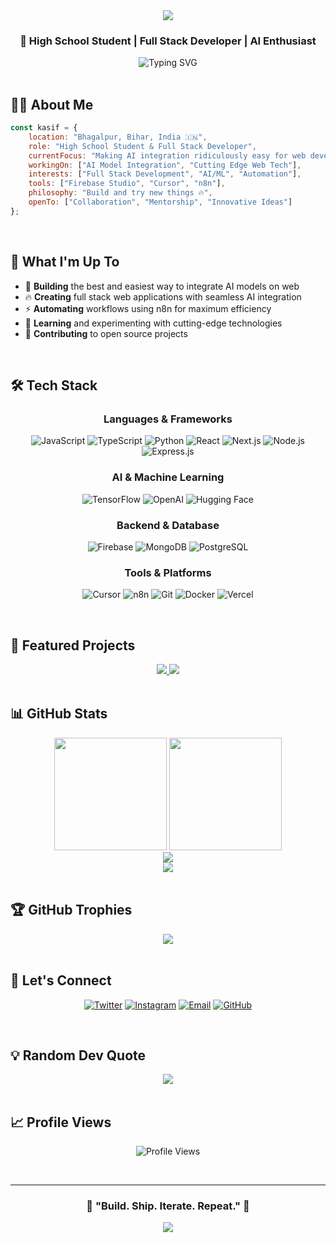 <div align="center">
  <img src="https://capsule-render.vercel.app/api?type=waving&color=gradient&customColorList=6,11,20&height=200&section=header&text=Md%20Kasif%20Uddin&fontSize=50&fontAlignY=35&animation=twinkling&fontColor=fff" />
</div>

<div align="center">
  
  ### 🚀 High School Student | Full Stack Developer | AI Enthusiast
  
  <img src="https://readme-typing-svg.demolab.com?font=Fira+Code&weight=600&size=22&pause=1000&color=6CE5F7&center=true&vCenter=true&random=false&width=600&lines=Building+AI-Powered+Web+Applications;Exploring+Cutting+Edge+Technology;Open+Source+Contributor;Firebase+%7C+Cursor+%7C+n8n+Automation" alt="Typing SVG" />

</div>

<br>

## 👨‍💻 About Me

```javascript
const kasif = {
    location: "Bhagalpur, Bihar, India 🇮🇳",
    role: "High School Student & Full Stack Developer",
    currentFocus: "Making AI integration ridiculously easy for web developers",
    workingOn: ["AI Model Integration", "Cutting Edge Web Tech"],
    interests: ["Full Stack Development", "AI/ML", "Automation"],
    tools: ["Firebase Studio", "Cursor", "n8n"],
    philosophy: "Build and try new things 🔥",
    openTo: ["Collaboration", "Mentorship", "Innovative Ideas"]
};
```

<br>

## 🎯 What I'm Up To

- 🤖 **Building** the best and easiest way to integrate AI models on web
- 🔥 **Creating** full stack web applications with seamless AI integration
- ⚡ **Automating** workflows using n8n for maximum efficiency
- 🌱 **Learning** and experimenting with cutting-edge technologies
- 🚀 **Contributing** to open source projects

<br>

## 🛠️ Tech Stack

<div align="center">

### Languages & Frameworks
![JavaScript](https://img.shields.io/badge/JavaScript-F7DF1E?style=for-the-badge&logo=javascript&logoColor=black)
![TypeScript](https://img.shields.io/badge/TypeScript-007ACC?style=for-the-badge&logo=typescript&logoColor=white)
![Python](https://img.shields.io/badge/Python-3776AB?style=for-the-badge&logo=python&logoColor=white)
![React](https://img.shields.io/badge/React-20232A?style=for-the-badge&logo=react&logoColor=61DAFB)
![Next.js](https://img.shields.io/badge/Next.js-000000?style=for-the-badge&logo=next.js&logoColor=white)
![Node.js](https://img.shields.io/badge/Node.js-43853D?style=for-the-badge&logo=node.js&logoColor=white)
![Express.js](https://img.shields.io/badge/Express.js-404D59?style=for-the-badge&logo=express&logoColor=white)

### AI & Machine Learning
![TensorFlow](https://img.shields.io/badge/TensorFlow-FF6F00?style=for-the-badge&logo=tensorflow&logoColor=white)
![OpenAI](https://img.shields.io/badge/OpenAI-412991?style=for-the-badge&logo=openai&logoColor=white)
![Hugging Face](https://img.shields.io/badge/Hugging%20Face-FFD21E?style=for-the-badge&logo=huggingface&logoColor=black)

### Backend & Database
![Firebase](https://img.shields.io/badge/Firebase-FFCA28?style=for-the-badge&logo=firebase&logoColor=black)
![MongoDB](https://img.shields.io/badge/MongoDB-4EA94B?style=for-the-badge&logo=mongodb&logoColor=white)
![PostgreSQL](https://img.shields.io/badge/PostgreSQL-316192?style=for-the-badge&logo=postgresql&logoColor=white)

### Tools & Platforms
![Cursor](https://img.shields.io/badge/Cursor-000000?style=for-the-badge&logo=cursor&logoColor=white)
![n8n](https://img.shields.io/badge/n8n-EA4B71?style=for-the-badge&logo=n8n&logoColor=white)
![Git](https://img.shields.io/badge/Git-F05032?style=for-the-badge&logo=git&logoColor=white)
![Docker](https://img.shields.io/badge/Docker-2496ED?style=for-the-badge&logo=docker&logoColor=white)
![Vercel](https://img.shields.io/badge/Vercel-000000?style=for-the-badge&logo=vercel&logoColor=white)

</div>

<br>

## 🌟 Featured Projects

<div align="center">

<a href="https://github.com/MdKasif0/Barakah">
  <img src="https://github-readme-stats.vercel.app/api/pin/?username=MdKasif0&repo=Barakah&theme=tokyonight&hide_border=true&bg_color=0D1117&title_color=6CE5F7&icon_color=6CE5F7" />
</a>

<a href="https://github.com/MdKasif0/ByteChat-v3">
  <img src="https://github-readme-stats.vercel.app/api/pin/?username=MdKasif0&repo=ByteChat&theme=tokyonight&hide_border=true&bg_color=0D1117&title_color=6CE5F7&icon_color=6CE5F7" />
</a>

</div>

<br>

## 📊 GitHub Stats

<div align="center">
  <img height="180em" src="https://github-readme-stats.vercel.app/api?username=MdKasif0&show_icons=true&theme=tokyonight&hide_border=true&bg_color=0D1117&title_color=6CE5F7&icon_color=6CE5F7&text_color=fff&rank_icon=github" />
  <img height="180em" src="https://github-readme-stats.vercel.app/api/top-langs/?username=MdKasif0&layout=compact&theme=tokyonight&hide_border=true&bg_color=0D1117&title_color=6CE5F7&text_color=fff" />
</div>

<div align="center">
  <img src="https://github-readme-streak-stats.herokuapp.com/?user=MdKasif0&theme=tokyonight&hide_border=true&background=0D1117&stroke=6CE5F7&ring=6CE5F7&fire=FF6B6B&currStreakLabel=6CE5F7" />
</div>

<div align="center">
  <img src="https://github-readme-activity-graph.vercel.app/graph?username=MdKasif0&bg_color=0d1117&color=6ce5f7&line=6ce5f7&point=ffffff&area=true&hide_border=true" />
</div>

<br>

## 🏆 GitHub Trophies

<div align="center">
  <img src="https://github-profile-trophy.vercel.app/?username=MdKasif0&theme=tokyonight&no-frame=true&no-bg=true&column=7&margin-w=15&margin-h=15" />
</div>

<br>

## 🤝 Let's Connect

<div align="center">

[![Twitter](https://img.shields.io/badge/Twitter-1DA1F2?style=for-the-badge&logo=twitter&logoColor=white)](https://twitter.com/md_kasif_uddin)
[![Instagram](https://img.shields.io/badge/Instagram-E4405F?style=for-the-badge&logo=instagram&logoColor=white)](https://www.instagram.com/M_Kasif_Uddin/)
[![Email](https://img.shields.io/badge/Email-D14836?style=for-the-badge&logo=gmail&logoColor=white)](mailto:mdkasifuddin123@gmail.com)
[![GitHub](https://img.shields.io/badge/GitHub-100000?style=for-the-badge&logo=github&logoColor=white)](https://github.com/MdKasif0)

</div>

<br>

## 💡 Random Dev Quote

<div align="center">
  <img src="https://quotes-github-readme.vercel.app/api?type=horizontal&theme=tokyonight" />
</div>

<br>

## 📈 Profile Views

<div align="center">
  
  ![Profile Views](https://komarev.com/ghpvc/?username=MdKasif0&color=6CE5F7&style=for-the-badge&label=PROFILE+VIEWS)
  
</div>

<br>

---

<div align="center">
  
### 💬 "Build. Ship. Iterate. Repeat." 🚀

<img src="https://capsule-render.vercel.app/api?type=waving&color=gradient&customColorList=6,11,20&height=100&section=footer" />

</div>
